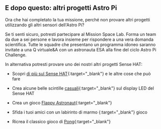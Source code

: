 ## E dopo questo: altri progetti Astro Pi

Ora che hai completato la tua missione, perché non provare altri progetti utilizzando gli altri sensori dell'Astro Pi?

Se ti senti sicuro, potresti partecipare al Mission Space Lab. Forma un team da due a sei persone e lavora insieme per rispondere a una vera domanda scientifica. Tutte le squadre che presentano un programma idoneo saranno invitate a una Q virtuale&A con un astronauta ESA alla fine del ciclo Astro Pi Challenge.

In alternativa potresti provare uno dei nostri altri progetti Sense HAT:

+ Scopri [di più sul Sense HAT](https://projects.raspberrypi.org/en/projects/getting-started-with-the-sense-hat){:target="_blank"} e le altre cose che può fare

+ Crea alcune belle scintille [casuali](https://projects.raspberrypi.org/en/projects/sense-hat-random-sparkles){:target="_blank"} sul display LED del Sense HAT

+ Crea un gioco [Flappy Astronaut](https://projects.raspberrypi.org/en/projects/flappy-astronaut){:target="_blank"}

+ Sfida i tuoi amici con un labirinto di marmo [](https://projects.raspberrypi.org/en/projects/sense-hat-marble-maze){:target="_blank"} gioco

+ Ricrea il classico gioco di [Pong](https://projects.raspberrypi.org/en/projects/sense-hat-pong){:target="_blank"}
